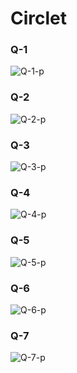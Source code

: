 # Circlet

### Q-1
![Q-1-p](https://github.com/user-attachments/assets/8dc3f515-0f47-4d9a-a2d9-b854b6b4bbeb)

### Q-2

![Q-2-p](https://github.com/user-attachments/assets/9ece6a0e-7b55-48a3-b68a-35db08402e19)
 
 
### Q-3


![Q-3-p](https://github.com/user-attachments/assets/4d718ba1-9d8c-4bdc-85d1-be90f035539e)


### Q-4

![Q-4-p](https://github.com/user-attachments/assets/11e74c43-5c73-40ca-9001-d17fc587904a)

### Q-5

![Q-5-p](https://github.com/user-attachments/assets/84790852-d7bf-4230-affa-22aec2e605dc)

### Q-6

![Q-6-p](https://github.com/user-attachments/assets/d5b7a88e-a52d-4984-97e6-677152185e4a)

### Q-7

![Q-7-p](https://github.com/user-attachments/assets/b9605c29-64ac-4993-8eb3-eb5b6b1964dd)
